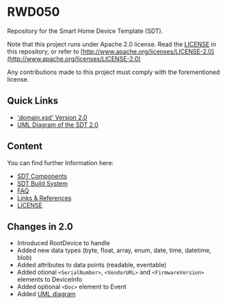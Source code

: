 # RWD050

Repository for the Smart Home Device Template (SDT).

Note that this project runs under Apache 2.0 license. Read the [LICENSE](LICENSE) in this repository, or refer to [http://www.apache.org/licenses/LICENSE-2.0](http://www.apache.org/licenses/LICENSE-2.0)

Any contributions made to this project must comply with the forementioned license.

## Quick Links
- ['domain.xsd' Version 2.0](SDT/schema2.0/src/domain.xsd)
- [UML Diagram of the SDT 2.0](SDT/schema2.0/docs/images/SDT2.0_UML.png)


## Content

You can find further Information here:

- [SDT Components](SDT/schema2.0/docs/SDT_Components.md)
- [SDT Build System](SDT/schema2.0/docs/SDT%20Build%20System.md)
- [FAQ](SDT/schema2.0/docs/FAQ.md)
- [Links & References](SDT/schema2.0/docs/Links.md)
- [LICENSE](LICENSE)


## Changes in 2.0
- Introduced RootDevice to handle
- Added new data types (byte, float, array, enum, date, time, datetime, blob)
- Added attributes to data points (readable, eventable)
- Added otional ``<SerialNumber>``, ``<VendorURL>`` and ``<FirmwareVersion>`` elements to DeviceInfo
- Added optional ``<Doc>`` element to Event
- Added [UML diagram](SDT/schema2.0/docs/SDT_Components.md)



